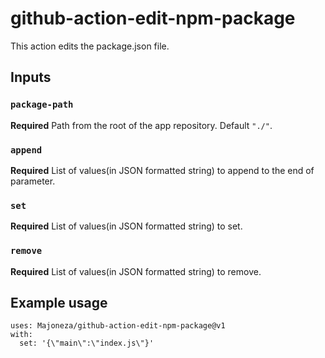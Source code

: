 # github-action-edit-npm-package

This action edits the package.json file.

## Inputs

### `package-path`

**Required** Path from the root of the app repository. Default `"./"`.

### `append`

**Required** List of values(in JSON formatted string) to append to the end of parameter.

### `set`

**Required** List of values(in JSON formatted string) to set.

### `remove`

**Required** List of values(in JSON formatted string) to remove.

## Example usage
```
uses: Majoneza/github-action-edit-npm-package@v1
with:
  set: '{\"main\":\"index.js\"}'
```
